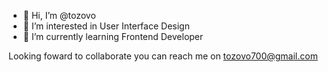 - 👋 Hi, I’m @tozovo
- 👀 I’m interested in User Interface Design 
- 🌱 I’m currently learning Frontend Developer

Looking foward to collaborate you can reach me on tozovo700@gmail.com

<!---
tozovo/tozovo is a ✨ special ✨ repository because its `README.md` (this file) appears on your GitHub profile.
You can click the Preview link to take a look at your changes.
--->
